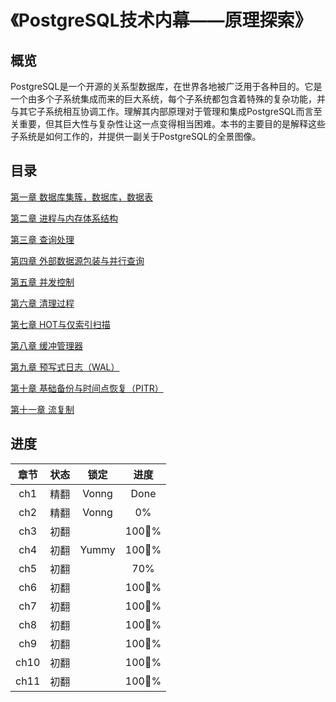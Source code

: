 # 《PostgreSQL技术内幕——原理探索》



## 概览

PostgreSQL是一个开源的关系型数据库，在世界各地被广泛用于各种目的。它是一个由多个子系统集成而来的巨大系统，每个子系统都包含着特殊的复杂功能，并与其它子系统相互协调工作。理解其内部原理对于管理和集成PostgreSQL而言至关重要，但其巨大性与复杂性让这一点变得相当困难。本书的主要目的是解释这些子系统是如何工作的，并提供一副关于PostgreSQL的全景图像。

##  目录

[第一章 数据库集簇，数据库，数据表](ch1.md)


[第二章 进程与内存体系结构](ch2.md)


[第三章 查询处理](ch3.md)


[第四章 外部数据源包装与并行查询](ch4.md)


[第五章 并发控制](ch5.md)


[第六章 清理过程](ch6.md)


[第七章 HOT与仅索引扫描](ch7.md)


[第八章 缓冲管理器](ch8.md)


[第九章 预写式日志（WAL）](ch9.md)


[第十章 基础备份与时间点恢复（PITR）](ch10.md)


[第十一章 流复制](ch11.md)





## 进度

| 章节 | 状态 | 锁定  | 进度 |
| :--: | :--: | :---: | :--: |
| ch1  | 精翻 | Vonng | Done |
| ch2  | 精翻 | Vonng |  0%  |
| ch3  | 初翻 |       | 100% |
| ch4  | 初翻 | Yummy | 100% |
| ch5  | 初翻 |       | 70%  |
| ch6  | 初翻 |       | 100% |
| ch7  | 初翻 |       | 100% |
| ch8  | 初翻 |       | 100% |
| ch9  | 初翻 |       | 100% |
| ch10 | 初翻 |       | 100% |
| ch11 | 初翻 |       | 100% |